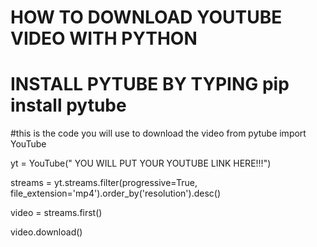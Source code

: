 # HOW TO DOWNLOAD YOUTUBE VIDEO WITH PYTHON
# INSTALL PYTUBE BY TYPING pip install pytube

#this is the code you will use to download the video
from pytube import YouTube

yt = YouTube(" YOU WILL PUT YOUR YOUTUBE LINK HERE!!!")

streams = yt.streams.filter(progressive=True, file_extension='mp4').order_by('resolution').desc()

video = streams.first()

video.download()
